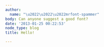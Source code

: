 ```yaml
---
author:
  name: "\u2022\u2022\u2022mrfont-spammer"
body: Can anyone suggest a good font?
date: '2013-01-25 00:22:53'
node_type: blog
title: Hello!

---
```

